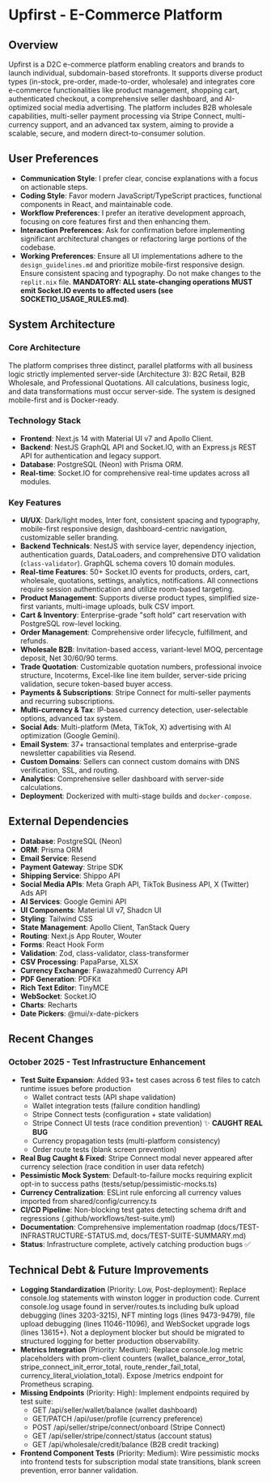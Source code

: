 # Upfirst - E-Commerce Platform

## Overview
Upfirst is a D2C e-commerce platform enabling creators and brands to launch individual, subdomain-based storefronts. It supports diverse product types (in-stock, pre-order, made-to-order, wholesale) and integrates core e-commerce functionalities like product management, shopping cart, authenticated checkout, a comprehensive seller dashboard, and AI-optimized social media advertising. The platform includes B2B wholesale capabilities, multi-seller payment processing via Stripe Connect, multi-currency support, and an advanced tax system, aiming to provide a scalable, secure, and modern direct-to-consumer solution.

## User Preferences
- **Communication Style**: I prefer clear, concise explanations with a focus on actionable steps.
- **Coding Style**: Favor modern JavaScript/TypeScript practices, functional components in React, and maintainable code.
- **Workflow Preferences**: I prefer an iterative development approach, focusing on core features first and then enhancing them.
- **Interaction Preferences**: Ask for confirmation before implementing significant architectural changes or refactoring large portions of the codebase.
- **Working Preferences**: Ensure all UI implementations adhere to the `design_guidelines.md` and prioritize mobile-first responsive design. Ensure consistent spacing and typography. Do not make changes to the `replit.nix` file. **MANDATORY: ALL state-changing operations MUST emit Socket.IO events to affected users (see SOCKETIO_USAGE_RULES.md)**.

## System Architecture

### Core Architecture
The platform comprises three distinct, parallel platforms with all business logic strictly implemented server-side (Architecture 3): B2C Retail, B2B Wholesale, and Professional Quotations. All calculations, business logic, and data transformations must occur server-side. The system is designed mobile-first and is Docker-ready.

### Technology Stack
-   **Frontend**: Next.js 14 with Material UI v7 and Apollo Client.
-   **Backend**: NestJS GraphQL API and Socket.IO, with an Express.js REST API for authentication and legacy support.
-   **Database**: PostgreSQL (Neon) with Prisma ORM.
-   **Real-time**: Socket.IO for comprehensive real-time updates across all modules.

### Key Features
-   **UI/UX**: Dark/light modes, Inter font, consistent spacing and typography, mobile-first responsive design, dashboard-centric navigation, customizable seller branding.
-   **Backend Technicals**: NestJS with service layer, dependency injection, authentication guards, DataLoaders, and comprehensive DTO validation (`class-validator`). GraphQL schema covers 10 domain modules.
-   **Real-time Features**: 50+ Socket.IO events for products, orders, cart, wholesale, quotations, settings, analytics, notifications. All connections require session authentication and utilize room-based targeting.
-   **Product Management**: Supports diverse product types, simplified size-first variants, multi-image uploads, bulk CSV import.
-   **Cart & Inventory**: Enterprise-grade "soft hold" cart reservation with PostgreSQL row-level locking.
-   **Order Management**: Comprehensive order lifecycle, fulfillment, and refunds.
-   **Wholesale B2B**: Invitation-based access, variant-level MOQ, percentage deposit, Net 30/60/90 terms.
-   **Trade Quotation**: Customizable quotation numbers, professional invoice structure, Incoterms, Excel-like line item builder, server-side pricing validation, secure token-based buyer access.
-   **Payments & Subscriptions**: Stripe Connect for multi-seller payments and recurring subscriptions.
-   **Multi-currency & Tax**: IP-based currency detection, user-selectable options, advanced tax system.
-   **Social Ads**: Multi-platform (Meta, TikTok, X) advertising with AI optimization (Google Gemini).
-   **Email System**: 37+ transactional templates and enterprise-grade newsletter capabilities via Resend.
-   **Custom Domains**: Sellers can connect custom domains with DNS verification, SSL, and routing.
-   **Analytics**: Comprehensive seller dashboard with server-side calculations.
-   **Deployment**: Dockerized with multi-stage builds and `docker-compose`.

## External Dependencies
-   **Database**: PostgreSQL (Neon)
-   **ORM**: Prisma ORM
-   **Email Service**: Resend
-   **Payment Gateway**: Stripe SDK
-   **Shipping Service**: Shippo API
-   **Social Media APIs**: Meta Graph API, TikTok Business API, X (Twitter) Ads API
-   **AI Services**: Google Gemini API
-   **UI Components**: Material UI v7, Shadcn UI
-   **Styling**: Tailwind CSS
-   **State Management**: Apollo Client, TanStack Query
-   **Routing**: Next.js App Router, Wouter
-   **Forms**: React Hook Form
-   **Validation**: Zod, class-validator, class-transformer
-   **CSV Processing**: PapaParse, XLSX
-   **Currency Exchange**: Fawazahmed0 Currency API
-   **PDF Generation**: PDFKit
-   **Rich Text Editor**: TinyMCE
-   **WebSocket**: Socket.IO
-   **Charts**: Recharts
-   **Date Pickers**: @mui/x-date-pickers

## Recent Changes

### October 2025 - Test Infrastructure Enhancement
-   **Test Suite Expansion**: Added 93+ test cases across 6 test files to catch runtime issues before production
    -   Wallet contract tests (API shape validation)
    -   Wallet integration tests (failure condition handling)
    -   Stripe Connect tests (configuration + state validation)
    -   Stripe Connect UI tests (race condition prevention) ✨ **CAUGHT REAL BUG**
    -   Currency propagation tests (multi-platform consistency)
    -   Order route tests (blank screen prevention)
-   **Real Bug Caught & Fixed**: Stripe Connect modal never appeared after currency selection (race condition in user data refetch)
-   **Pessimistic Mock System**: Default-to-failure mocks requiring explicit opt-in to success paths (tests/setup/pessimistic-mocks.ts)
-   **Currency Centralization**: ESLint rule enforcing all currency values imported from shared/config/currency.ts
-   **CI/CD Pipeline**: Non-blocking test gates detecting schema drift and regressions (.github/workflows/test-suite.yml)
-   **Documentation**: Comprehensive implementation roadmap (docs/TEST-INFRASTRUCTURE-STATUS.md, docs/TEST-SUITE-SUMMARY.md)
-   **Status**: Infrastructure complete, actively catching production bugs ✅

## Technical Debt & Future Improvements
-   **Logging Standardization** (Priority: Low, Post-deployment): Replace console.log statements with winston logger in production code. Current console.log usage found in server/routes.ts including bulk upload debugging (lines 3203-3215), NFT minting logs (lines 9473-9479), file upload debugging (lines 11046-11096), and WebSocket upgrade logs (lines 13615+). Not a deployment blocker but should be migrated to structured logging for better production observability.
-   **Metrics Integration** (Priority: Medium): Replace console.log metric placeholders with prom-client counters (wallet_balance_error_total, stripe_connect_init_error_total, route_render_fail_total, currency_literal_violation_total). Expose /metrics endpoint for Prometheus scraping.
-   **Missing Endpoints** (Priority: High): Implement endpoints required by test suite:
    -   GET /api/seller/wallet/balance (wallet dashboard)
    -   GET/PATCH /api/user/profile (currency preference)
    -   POST /api/seller/stripe/connect/onboard (Stripe Connect)
    -   GET /api/seller/stripe/connect/status (account status)
    -   GET /api/wholesale/credit/balance (B2B credit tracking)
-   **Frontend Component Tests** (Priority: Medium): Wire pessimistic mocks into frontend tests for subscription modal state transitions, blank screen prevention, error banner validation.